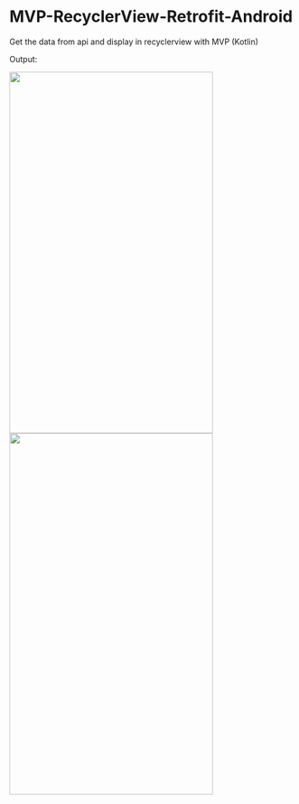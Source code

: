 # MVP-RecyclerView-Retrofit-Android

Get the data from api and display in recyclerview with MVP (Kotlin)

Output:

<img src="https://github.com/ashishgupta191193/MVP-RecyclerView-Retrofit-Android/blob/master/output1.jpeg" height="640" width="360">
<img src="https://github.com/ashishgupta191193/MVP-RecyclerView-Retrofit-Android/blob/master/output2.jpeg" height="640" width="360">
